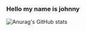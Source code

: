 ### Hello my name is johnny
![Anurag's GitHub stats](https://github-readme-stats.vercel.app/api?username=congaterori&show_icons=true&theme=radical)

